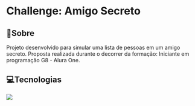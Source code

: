 <h1>Challenge: Amigo Secreto</h1>

## 📜Sobre

<div>Projeto desenvolvido para simular uma lista de pessoas em um amigo secreto. Proposta realizada durante o decorrer da formação: Iniciante em programação G8 - Alura One.</div>

## 💻Tecnologias
<img src="https://marceloicampos.github.io/site-hello-world/imagens/logo-html5-pequeno.png">

